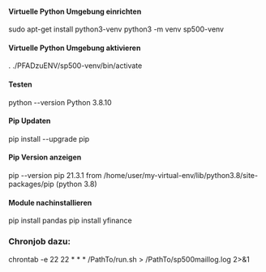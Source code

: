 #### Virtuelle Python Umgebung einrichten

sudo apt-get install python3-venv
python3 -m venv sp500-venv


#### Virtuelle Python Umgebung aktivieren
. ./PFADzuENV/sp500-venv/bin/activate

#### Testen
python --version
Python 3.8.10

#### Pip Updaten
pip install --upgrade pip

#### Pip Version anzeigen
pip --version
pip 21.3.1 from /home/user/my-virtual-env/lib/python3.8/site-packages/pip (python 3.8)

#### Module nachinstallieren
pip install pandas
pip install yfinance



### Chronjob dazu:
chrontab -e
22 22 * * * /PathTo/run.sh > /PathTo/sp500maillog.log 2>&1
